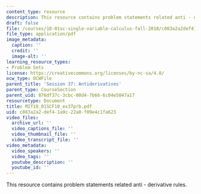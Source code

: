 ```yaml
---
content_type: resource
description: This resource contains problem statements related anti - derivative rules.
draft: false
file: /courses/18-01sc-single-variable-calculus-fall-2010/c083a2a2def41a9c22a0f09e4c1fa623_MIT18_01SCF10_ex37prb.pdf
file_type: application/pdf
image_metadata:
  caption: ''
  credit: ''
  image-alt: ''
learning_resource_types:
- Problem Sets
license: https://creativecommons.org/licenses/by-nc-sa/4.0/
ocw_type: OCWFile
parent_title: 'Session 37: Antiderivatives'
parent_type: CourseSection
parent_uid: 876df37c-3cbc-00d4-7b66-6c04e5047a17
resourcetype: Document
title: MIT18_01SCF10_ex37prb.pdf
uid: c083a2a2-def4-1a9c-22a0-f09e4c1fa623
video_files:
  archive_url: ''
  video_captions_file: ''
  video_thumbnail_file: ''
  video_transcript_file: ''
video_metadata:
  video_speakers: ''
  video_tags: ''
  youtube_description: ''
  youtube_id: ''
---
```

This resource contains problem statements related anti - derivative rules.
